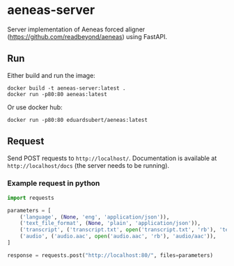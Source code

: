 # aeneas-server
Server implementation of Aeneas forced aligner (https://github.com/readbeyond/aeneas) using FastAPI. 

## Run
Either build and run the image:
``` 
docker build -t aeneas-server:latest .
docker run -p80:80 aeneas:latest
```
Or use docker hub:
```
docker run -p80:80 eduardsubert/aeneas:latest
```

## Request
Send POST requests to `http://localhost/`.
Documentation is available at `http://localhost/docs` (the server needs to be running).

### Example request in python
```python
import requests

parameters = [
    ('language', (None, 'eng', 'application/json')),
    ('text_file_format', (None, 'plain', 'application/json')),
    ('transcript', ('transcript.txt', open('transcript.txt', 'rb'), 'text/plain')),
    ('audio', ('audio.aac', open('audio.aac', 'rb'), 'audio/aac')),
]

response = requests.post("http://localhost:80/", files=parameters)
```

